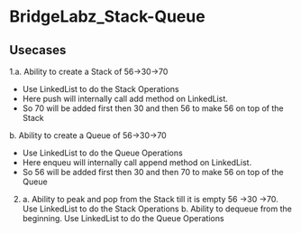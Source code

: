 # BridgeLabz_Stack-Queue

## Usecases
1.a. Ability to create a Stack of 56->30->70
   * Use LinkedList to do the Stack Operations
   * Here push will internally call add method on LinkedList.
   * So 70 will be added first then 30 and then 56 to make 56 on top of the Stack
  
  b. Ability to create a Queue of 56->30->70
   * Use LinkedList to do the Queue Operations
   * Here enqueu will internally call append method on LinkedList.
   * So 56 will be added first then 30 and then 70 to make 56 on top of the Queue

2. a. Ability to peak and pop from the Stack till it is empty 56 ->30 ->70. Use LinkedList to do the Stack Operations
   b. Ability to dequeue from the beginning. Use LinkedList to do the Queue Operations
